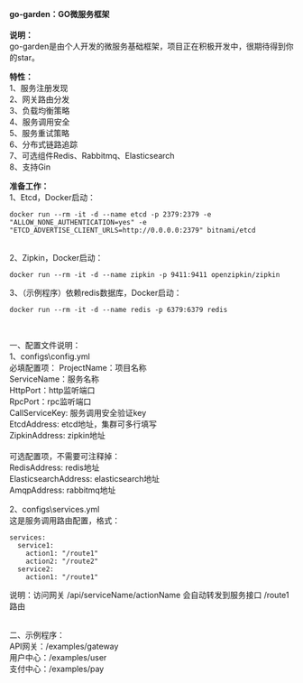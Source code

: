 **go-garden：GO微服务框架**
<br>
<br>
**说明：**<br>
go-garden是由个人开发的微服务基础框架，项目正在积极开发中，很期待得到你的star。<br>

**特性：**<br>
1、服务注册发现<br>
2、网关路由分发<br>
3、负载均衡策略<br>
4、服务调用安全<br>
5、服务重试策略<br>
6、分布式链路追踪<br>
7、可选组件Redis、Rabbitmq、Elasticsearch<br>
8、支持Gin<br>

**准备工作：**<br>
1、Etcd，Docker启动：<br>
```
docker run --rm -it -d --name etcd -p 2379:2379 -e "ALLOW_NONE_AUTHENTICATION=yes" -e "ETCD_ADVERTISE_CLIENT_URLS=http://0.0.0.0:2379" bitnami/etcd
```
<br>
2、Zipkin，Docker启动：<br>

```
docker run --rm -it -d --name zipkin -p 9411:9411 openzipkin/zipkin
```

3、（示例程序）依赖redis数据库，Docker启动：<br>
```
docker run --rm -it -d --name redis -p 6379:6379 redis
```

<br>

一、配置文件说明：<br>
1、configs\config.yml<br>
必填配置项：
ProjectName：项目名称<br>
ServiceName：服务名称<br>
HttpPort：http监听端口<br>
RpcPort：rpc监听端口<br>
CallServiceKey: 服务调用安全验证key<br>
EtcdAddress: etcd地址，集群可多行填写<br>
ZipkinAddress: zipkin地址<br><br>
可选配置项，不需要可注释掉：<br>
RedisAddress: redis地址<br>
ElasticsearchAddress: elasticsearch地址<br>
AmqpAddress: rabbitmq地址<br>

2、configs\services.yml<br>
这是服务调用路由配置，格式：

```
services:
  service1:
    action1: "/route1"
    action2: "/route2"
  service2:
    action1: "/route1"
```
说明：访问网关 /api/serviceName/actionName 会自动转发到服务接口 /route1 路由
<br><br>

二、示例程序：<br>
API网关：/examples/gateway<br>
用户中心：/examples/user<br>
支付中心：/examples/pay<br>